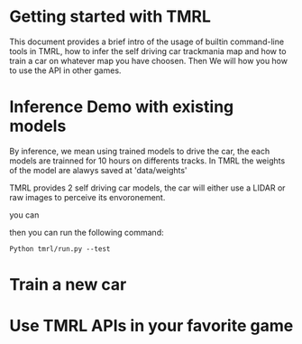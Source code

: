 # Getting started with TMRL

This document provides a brief intro of the usage of builtin command-line tools in TMRL, how to infer the self driving car trackmania map and how to train a car on whatever map you have choosen.
Then We will how you how to use the API in other games.


# Inference Demo with existing models

By inference, we mean using trained models to drive the car, the each models are trainned for 10 hours on differents tracks.
In TMRL the weights of the model are alawys saved at 'data/weights'

TMRL provides 2 self driving car models, the car will either use a LIDAR or raw images to perceive its envoronement.

you can

then you can run the following command:

```shell
Python tmrl/run.py --test
```

# Train a new car
# Use TMRL APIs in your favorite game
